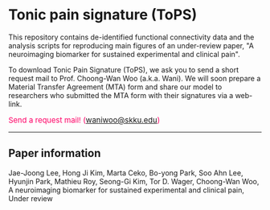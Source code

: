 # Tonic pain signature (ToPS)

This repository contains de-identified functional connectivity data and the analysis scripts for reproducing main figures of an under-review paper, "A neuroimaging biomarker for sustained experimental and clinical pain".

To download Tonic Pain Signature (ToPS), we ask you to send a short request mail to Prof. Choong-Wan Woo (a.k.a. Wani). We will soon prepare a Material Transfer Agreement (MTA) form and share our model to researchers who submitted the MTA form with their signatures via a web-link.

<span style="font-size: 15px !important; color: #ff0066;">Send a request mail! (<a href="mailto:waniwoo@skku.edu">waniwoo@skku.edu</a>)</span>

---
## Paper information

Jae-Joong Lee, Hong Ji Kim, Marta Ceko, Bo-yong Park, Soo Ahn Lee, Hyunjin Park, Mathieu Roy, Seong-Gi Kim, Tor D. Wager, Choong-Wan Woo, A neuroimaging biomarker for sustained experimental and clinical pain, Under review
